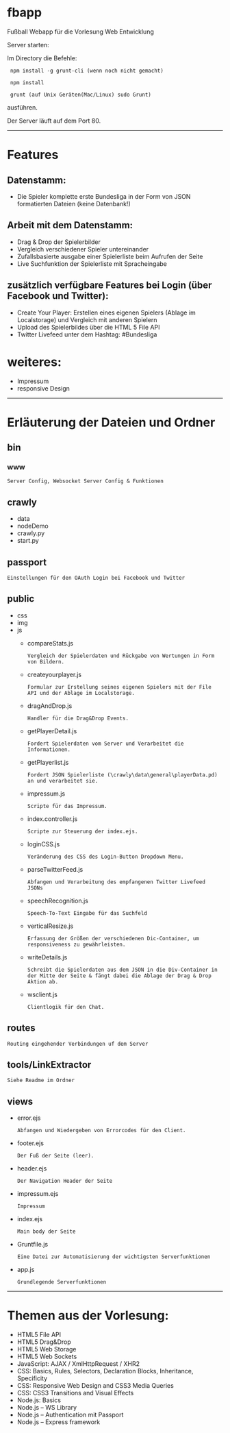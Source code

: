 # fbapp
Fußball Webapp für die Vorlesung Web Entwicklung

Server starten:

Im Directory die Befehle:

     npm install -g grunt-cli (wenn noch nicht gemacht)

     npm install

     grunt (auf Unix Geräten(Mac/Linux) sudo Grunt)

ausführen.

Der Server läuft auf dem Port 80.

---

# Features
## Datenstamm: 
*   Die Spieler komplette erste Bundesliga in der Form von JSON formatierten Dateien (keine Datenbank!)

## Arbeit mit dem Datenstamm:
*   Drag & Drop der Spielerbilder
*   Vergleich verschiedener Spieler untereinander
*   Zufallsbasierte ausgabe einer Spielerliste beim Aufrufen der Seite
*   Live Suchfunktion der Spielerliste mit Spracheingabe

## zusätzlich verfügbare Features bei Login (über Facebook und Twitter):
*   Create Your Player: Erstellen eines eigenen Spielers (Ablage im Localstorage) und Vergleich mit anderen Spielern
*   Upload des Spielerbildes über die HTML 5 File API
*   Twitter Livefeed unter dem Hashtag: #Bundesliga

# weiteres:
*   Impressum
*   responsive Design

---
  
# Erläuterung der Dateien und Ordner
## bin
### www
    Server Config, Websocket Server Config & Funktionen
## crawly
*   data
*   nodeDemo
*   crawly.py
*   start.py

## passport 
    Einstellungen für den OAuth Login bei Facebook und Twitter

## public
*   css
*   img
*   js
    *   compareStats.js
    
            Vergleich der Spielerdaten und Rückgabe von Wertungen in Form von Bildern.
    
    *   createyourplayer.js
    
            Formular zur Erstellung seines eigenen Spielers mit der File API und der Ablage im Localstorage.
    
    *   dragAndDrop.js
    
            Handler für die Drag&Drop Events.
    
    *   getPlayerDetail.js
    
            Fordert Spielerdaten vom Server und Verarbeitet die Informationen.
    
    *   getPlayerlist.js
    
            Fordert JSON Spielerliste (\crawly\data\general\playerData.pd) an und verarbeitet sie.
    
    *   impressum.js
    
            Scripte für das Impressum.
    
    *   index.controller.js
    
            Scripte zur Steuerung der index.ejs.
    
    *   loginCSS.js
    
            Veränderung des CSS des Login-Button Dropdown Menu.
    
    *   parseTwitterFeed.js
    
            Abfangen und Verarbeitung des empfangenen Twitter Livefeed JSONs
    
    *   speechRecognition.js
    
            Speech-To-Text Eingabe für das Suchfeld
    
    *   verticalResize.js
    
            Erfassung der Größen der verschiedenen Dic-Container, um responsiveness zu gewährleisten.
    
    *   writeDetails.js
    
            Schreibt die Spielerdaten aus dem JSON in die Div-Container in der Mitte der Seite & fängt dabei die Ablage der Drag & Drop Aktion ab.
    
    *   wsclient.js
    
            Clientlogik für den Chat.

## routes 

    Routing eingehender Verbindungen uf dem Server

## tools/LinkExtractor

    Siehe Readme im Ordner

## views

*   error.ejs

        Abfangen und Wiedergeben von Errorcodes für den Client.

*   footer.ejs

        Der Fuß der Seite (leer).

*   header.ejs

        Der Navigation Header der Seite

*   impressum.ejs
    
        Impressum

*   index.ejs    
    
        Main body der Seite

*   Gruntfile.js
    
        Eine Datei zur Automatisierung der wichtigsten Serverfunktionen

*   app.js
    
        Grundlegende Serverfunktionen

---

# Themen aus der Vorlesung:
*   HTML5 File API
*   HTML5 Drag&Drop
*   HTML5 Web Storage
*   HTML5 Web Sockets
*   JavaScript: AJAX / XmlHttpRequest / XHR2
*   CSS: Basics, Rules, Selectors, Declaration Blocks, Inheritance, Specificity
*   CSS: Responsive Web Design and CSS3 Media Queries
*   CSS: CSS3 Transitions and Visual Effects
*   Node.js: Basics
*   Node.js – WS Library
*   Node.js – Authentication mit Passport
*   Node.js – Express framework